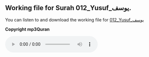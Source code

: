 
## Working file for Surah 012_Yusuf_يوسف.

You can listen to and download the working file for [012_Yusuf_يوسف](https://server13.mp3quran.net/husr/012.mp3)

**Copyright mp3Quran**

<audio controls src="https://server13.mp3quran.net/husr/012.mp3"></audio>

